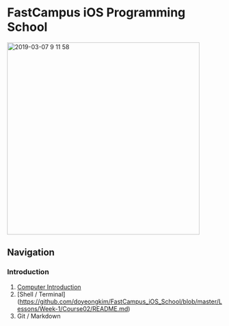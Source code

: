 <h1> FastCampus iOS Programming School </h1>

<img width="450" alt="2019-03-07 9 11 58" src="https://user-images.githubusercontent.com/29372705/53955969-b51dd900-411d-11e9-9969-a5afba044a53.png">

<h2> Navigation </h2>

<h3> Introduction </h3>

1. [Computer Introduction](https://github.com/doyeongkim/FastCampus_iOS_School/tree/master/Lessons/Week-1/Course01)
2. [Shell / Terminal] (https://github.com/doyeongkim/FastCampus_iOS_School/blob/master/Lessons/Week-1/Course02/README.md)
3. Git / Markdown
